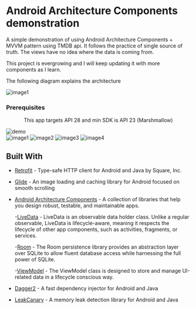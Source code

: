 # Android Architecture Components demonstration

A simple demonstration of using Android Architecture Components + MVVM pattern using TMDB api.
It follows the practice of single source of truth. The views have no idea where the data is coming from.

This project is evergrowing and I will keep updating it with more components as I learn.

The following diagram explains the architecture

![image1](https://imgur.com/q5fSEuw.jpg)


### Prerequisites

<p align="center">
This app targets API 28 and min SDK is API 23 (Marshmallow)

![demo](/demo.gif) <br>
![image1](https://imgur.com/3g82VgWl.jpg)
![image2](https://imgur.com/Ero9dahl.jpg)
![image3](https://imgur.com/qbGlhRVl.jpg)
![image4](https://imgur.com/UriTBmRl.jpg)
</p>


## Built With

* [Retrofit](https://github.com/square/retrofit) - Type-safe HTTP client for Android and Java by Square, Inc.
* [Glide](https://github.com/bumptech/glide) - An image loading and caching library for Android focused on smooth scrolling
* [Android Architecture Components](https://developer.android.com/topic/libraries/architecture/) - A collection of libraries that help you design robust, testable, and maintainable apps.
  
  -[LiveData](https://developer.android.com/topic/libraries/architecture/livedata) - LiveData is an observable data holder class. Unlike a regular observable, LiveData is lifecycle-aware, meaning it respects the lifecycle of other app components, such as activities, fragments, or services.

  -[Room](https://developer.android.com/topic/libraries/architecture/room) - The Room persistence library provides an abstraction layer over SQLite to allow fluent database access while harnessing the full power of SQLite.
  
  -[ViewModel](https://developer.android.com/topic/libraries/architecture/viewmodel) - The ViewModel class is designed to store and manage UI-related data in a lifecycle conscious way.
  
* [Dagger2](https://github.com/google/dagger) - A fast dependency injector for Android and Java
* [LeakCanary](https://github.com/square/leakcanary) - A memory leak detection library for Android and Java

